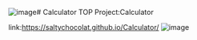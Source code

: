 ![image](https://github.com/user-attachments/assets/5f5b5277-7bef-48d2-ab5f-c1119821173f)# Calculator
TOP Project:Calculator

link:https://saltychocolat.github.io/Calculator/
![image](https://github.com/user-attachments/assets/0ecbb66a-c820-4e87-a13f-ee90fbb7abb2)
